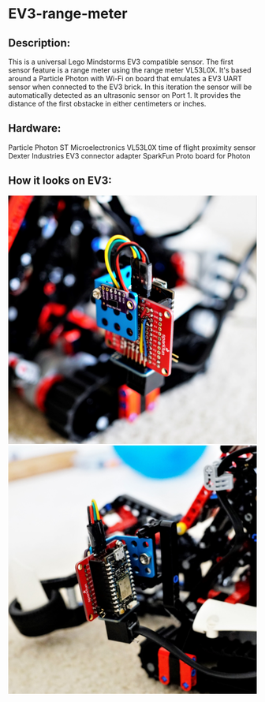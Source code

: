 # EV3-range-meter

## Description: 
This is a universal Lego Mindstorms EV3 compatible sensor. The first sensor feature is a range meter using the range meter VL53L0X.
It's based around a Particle Photon with Wi-Fi on board that emulates a EV3 UART sensor when connected to the EV3 brick.
In this iteration the sensor will be automatically detected as an ultrasonic sensor on Port 1. It provides the distance of the first obstacke in either centimeters or inches.

## Hardware: 
Particle Photon
ST Microelectronics VL53L0X time of flight proximity sensor
Dexter Industries EV3 connector adapter
SparkFun Proto board for Photon

## How it looks on EV3:

![front view](https://raw.githubusercontent.com/jononi/EV3-range-meter-Photon/master/hardware/EV3_universal_sensor_front.JPG)
![back view](https://raw.githubusercontent.com/jononi/EV3-range-meter-Photon/master/hardware/EV3_universal_sensor_back.JPG)
